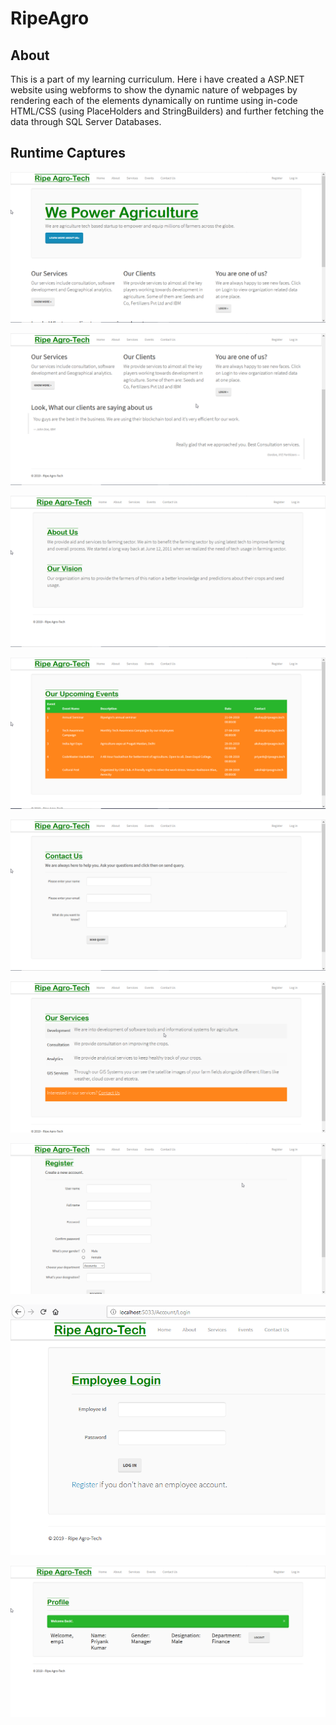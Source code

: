 # RipeAgro

## About
This is a part of my learning curriculum. Here i have created a ASP.NET website using webforms to show the dynamic nature of
webpages by rendering each of the elements dynamically on runtime using in-code HTML/CSS (using PlaceHolders and StringBuilders) and further fetching the data through SQL Server Databases.

## Runtime Captures

![Screenshot 1 of My App Running on Firefox](/Images/1.png)

![Screenshot 2 of My App Running on Firefox](/Images/2.png)

![Screenshot 3 of My App Running on Firefox](/Images/3.png)

![Screenshot 4 of My App Running on Firefox](/Images/4.png)

![Screenshot 5 of My App Running on Firefox](/Images/5.png)

![Screenshot 6 of My App Running on Firefox](/Images/6.png)

![Screenshot 7 of My App Running on Firefox](/Images/7.png)

![Screenshot 8 of My App Running on Firefox](/Images/8.png)

![Screenshot 9 of My App Running on Firefox](/Images/9.png)
